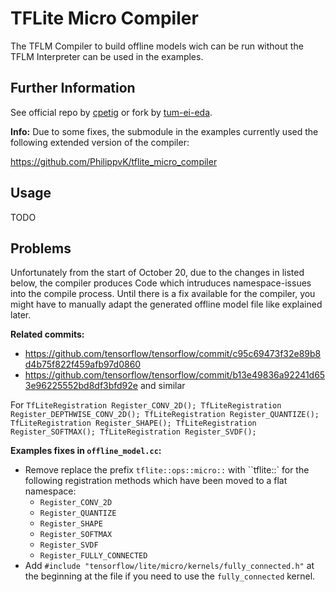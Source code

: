 # TFLite Micro Compiler

The TFLM Compiler to build offline models wich can be run without the TFLM Interpreter can be used in the examples.

## Further Information

See official repo by [cpetig](https://github.com/cpetig/tflite_micro_compiler) or fork by [tum-ei-eda](https://github.com/tum-ei-eda/tflite_micro_compiler).

**Info:** Due to some fixes, the submodule in the examples currently used the following extended version of the compiler:

https://github.com/PhilippvK/tflite_micro_compiler

## Usage

TODO

## Problems

Unfortunately from the start of October 20, due to the changes in []() listed below, the compiler produces Code which intruduces namespace-issues into the compile process.
Until there is a fix available for the compiler, you might have to manually adapt the generated offline model file like explained later.

**Related commits:**
- https://github.com/tensorflow/tensorflow/commit/c95c69473f32e89b8d4b75f822f459afb97d0860
- https://github.com/tensorflow/tensorflow/commit/b13e49836a92241d653e96225552bd8df3bfd92e and similar

For `TfLiteRegistration Register_CONV_2D();
TfLiteRegistration Register_DEPTHWISE_CONV_2D();
TfLiteRegistration Register_QUANTIZE();
TfLiteRegistration Register_SHAPE();
TfLiteRegistration Register_SOFTMAX();
TfLiteRegistration Register_SVDF();`

**Examples fixes in `offline_model.cc`:**
- Remove replace the prefix `tflite::ops::micro::` with ``tflite::` for the following registration methods which have been moved to a flat namespace:
  - `Register_CONV_2D`
  - `Register_QUANTIZE`
  - `Register_SHAPE`
  - `Register_SOFTMAX`
  - `Register_SVDF`
  - `Register_FULLY_CONNECTED`
- Add `#include "tensorflow/lite/micro/kernels/fully_connected.h"` at the beginning at the file if you need to use the `fully_connected` kernel.
